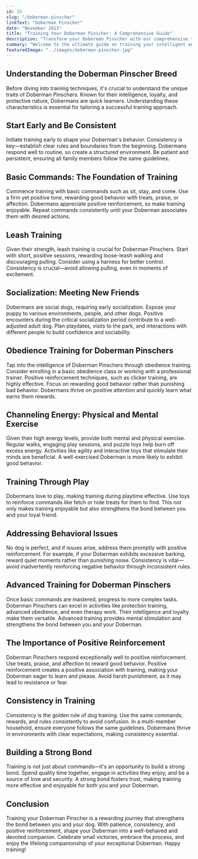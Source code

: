 ```yaml
---
id: 15
slug: "/doberman-pinscher"
linkText: "Doberman Pinscher"
date: "November 2023"
title: "Training Your Doberman Pinscher: A Comprehensive Guide"
description: "Transform your Doberman Pinscher with our comprehensive training guide. Master obedience, leash training, and build a devoted bond. Start training now!"
summary: "Welcome to the ultimate guide on training your intelligent and loyal Doberman Pinscher! Explore effective methods and practical tips for a well-behaved and devoted companion. Let's delve into understanding, consistency, and the power of positive reinforcement."
featuredImage: "../images/doberman-pinscher.jpg"
---
```


## Understanding the Doberman Pinscher Breed

Before diving into training techniques, it's crucial to understand the unique traits of Doberman Pinschers. Known for their intelligence, loyalty, and protective nature, Dobermans are quick learners. Understanding these characteristics is essential for tailoring a successful training approach.

## Start Early and Be Consistent

Initiate training early to shape your Doberman's behavior. Consistency is key—establish clear rules and boundaries from the beginning. Dobermans respond well to routine, so create a structured environment. Be patient and persistent, ensuring all family members follow the same guidelines.

## Basic Commands: The Foundation of Training

Commence training with basic commands such as sit, stay, and come. Use a firm yet positive tone, rewarding good behavior with treats, praise, or affection. Dobermans appreciate positive reinforcement, so make training enjoyable. Repeat commands consistently until your Doberman associates them with desired actions.

## Leash Training

Given their strength, leash training is crucial for Doberman Pinschers. Start with short, positive sessions, rewarding loose-leash walking and discouraging pulling. Consider using a harness for better control. Consistency is crucial—avoid allowing pulling, even in moments of excitement.

## Socialization: Meeting New Friends

Dobermans are social dogs, requiring early socialization. Expose your puppy to various environments, people, and other dogs. Positive encounters during the critical socialization period contribute to a well-adjusted adult dog. Plan playdates, visits to the park, and interactions with different people to build confidence and sociability.

## Obedience Training for Doberman Pinschers

Tap into the intelligence of Doberman Pinschers through obedience training. Consider enrolling in a basic obedience class or working with a professional trainer. Positive reinforcement techniques, such as clicker training, are highly effective. Focus on rewarding good behavior rather than punishing bad behavior. Dobermans thrive on positive attention and quickly learn what earns them rewards.

## Channeling Energy: Physical and Mental Exercise

Given their high energy levels, provide both mental and physical exercise. Regular walks, engaging play sessions, and puzzle toys help burn off excess energy. Activities like agility and interactive toys that stimulate their minds are beneficial. A well-exercised Doberman is more likely to exhibit good behavior.

## Training Through Play

Dobermans love to play, making training during playtime effective. Use toys to reinforce commands like fetch or hide treats for them to find. This not only makes training enjoyable but also strengthens the bond between you and your loyal friend.

## Addressing Behavioral Issues

No dog is perfect, and if issues arise, address them promptly with positive reinforcement. For example, if your Doberman exhibits excessive barking, reward quiet moments rather than punishing noise. Consistency is vital—avoid inadvertently reinforcing negative behavior through inconsistent rules.

## Advanced Training for Doberman Pinschers

Once basic commands are mastered, progress to more complex tasks. Doberman Pinschers can excel in activities like protection training, advanced obedience, and even therapy work. Their intelligence and loyalty make them versatile. Advanced training provides mental stimulation and strengthens the bond between you and your Doberman.

## The Importance of Positive Reinforcement

Doberman Pinschers respond exceptionally well to positive reinforcement. Use treats, praise, and affection to reward good behavior. Positive reinforcement creates a positive association with training, making your Doberman eager to learn and please. Avoid harsh punishment, as it may lead to resistance or fear.

## Consistency in Training

Consistency is the golden rule of dog training. Use the same commands, rewards, and rules consistently to avoid confusion. In a multi-member household, ensure everyone follows the same guidelines. Dobermans thrive in environments with clear expectations, making consistency essential.

## Building a Strong Bond

Training is not just about commands—it's an opportunity to build a strong bond. Spend quality time together, engage in activities they enjoy, and be a source of love and security. A strong bond fosters trust, making training more effective and enjoyable for both you and your Doberman.

## Conclusion

Training your Doberman Pinscher is a rewarding journey that strengthens the bond between you and your dog. With patience, consistency, and positive reinforcement, shape your Doberman into a well-behaved and devoted companion. Celebrate small victories, embrace the process, and enjoy the lifelong companionship of your exceptional Doberman. Happy training!
